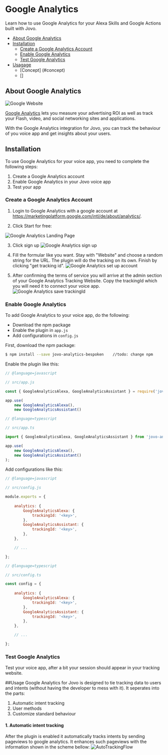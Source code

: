 # Google Analytics

Learn how to use Google Analytics for your Alexa Skills and Google Actions built with Jovo.

* [About Google Analytics](#about-google-analytics)
* [Installation](#installation)
   * [Create a Google Analytics Account](#create-a-google-analytics-account)
   * [Enable Google Analytics](#enable-google-analytics)
   * [Test Google Analytics](#test-google-analytics)
* [Usagage](#usage)
   * [Concept] (#concept)
   * []
   


## About Google Analytics

![Google Website](../../img/ga00_banner.png)

[Google Analytics](https://analytics.google.com/analytics/web/) lets you measure your advertising ROI as well as track your Flash, video, and social networking sites and applications.

With the Google Analytics integration for Jovo, you can track the behaviour of you voice app and get insights about your users.

## Installation

To use Google Analytics for your voice app, you need to complete the following steps:

1. Create a Google Analytics account
2. Enable Google Analytics in your Jovo voice app
3. Test your app

### Create a Google Analytics Account

1. Login to Google Analytics with a google account at https://marketingplatform.google.com/intl/de/about/analytics/.

2. Click Start for free:

![Google Analytics Landing Page](../../img/ga0_landingPage.png)

3. Click sign up
![Google Analytics sign up](../../img/ga1_signUp.png)

4. Fill the formular like you want. Stay with "Website" and choose a random string for the URL. The plugin will do the tracking on its own. Finish by clicking "get tracking id". 
![Google Analytics set up account](../../img/ga2_newAccount.png)

5. After confirming the terms of service you will arrive at the admin section of your Google Analytics Tracking Website. Copy the trackingId which you will need it to connect your voice app.
![Google Analytics save trackingId](../../img/ga3_adminTrackingId.png)



### Enable Google Analytics

To add Google Analytics to your voice app, do the following:

* Download the npm package
* Enable the plugin in `app.js`
* Add configurations in `config.js`

First, download the npm package:

```sh
$ npm install --save jovo-analytics-bespoken	//todo: change npm
```

Enable the plugin like this:

```javascript
// @language=javascript

// src/app.js

const { GoogleAnalyticsAlexa, GoogleAnalyticsAssistant } = require('jovo-analytics-bespoken'); //todo: change require

app.use(
    new GoogleAnalyticsAlexa(),
    new GoogleAnalyticsAssistant()

// @language=typescript

// src/app.ts

import { GoogleAnalyticsAlexa, GoogleAnalyticsAssistant } from 'jovo-analytics-bespoken'; //todo

app.use(
    new GoogleAnalyticsAlexa(),
    new GoogleAnalyticsAssistant()
);
```

Add configurations like this:

```javascript
// @language=javascript

// src/config.js

module.exports = {
    
    analytics: {
        GoogleAnalyticsAlexa: {
            trackingId: '<key>',
        },
        GoogleAnalyticsAssistant: {
            trackingId: '<key>',
        },
    },

    // ...

};

// @language=typescript

// src/config.ts

const config = {
    
    analytics: {
        GoogleAnalyticsAlexa: {
            trackingId: '<key>',
        },
        GoogleAnalyticsAssistant: {
            trackingId: '<key>',
        },
    },

    // ...

};
```

### Test Google Analytics

Test your voice app, after a bit your session should appear in your tracking website.

##Usage
Google Analytics for Jovo is designed to tie tracking data to users and intents (without having the developer to mess with it). It seperates into the parts:
1. Automatic intent tracking
2. User methods
3. Customize standard behaviour

#### 1. Automatic intent tracking
After the plugin is enabled it automatically tracks intents by sending pageviews to google analytics. It enhances such pageviews with the information shown in the scheme bellow: 
![AutoTrackingFlow](../../img/ga4_Processing_autoDataOnly.png) 


<!--[metadata]: {"description": "Add Bespoken Analytics to your Alexa Skills and Google Actions with Jovo",
"route": "analytics/bespoken" }-->
